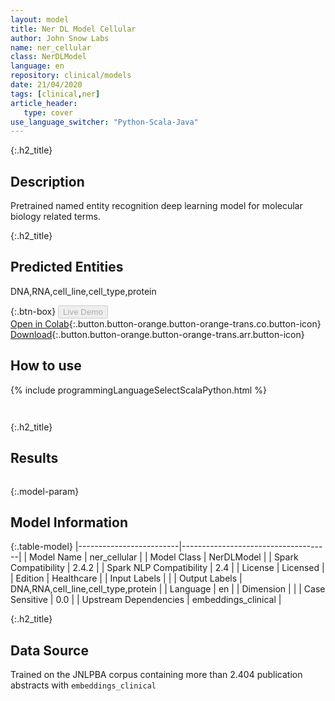```yaml
---
layout: model
title: Ner DL Model Cellular
author: John Snow Labs
name: ner_cellular
class: NerDLModel
language: en
repository: clinical/models
date: 21/04/2020
tags: [clinical,ner]
article_header:
   type: cover
use_language_switcher: "Python-Scala-Java"
---
```


{:.h2_title}
## Description 
Pretrained named entity recognition deep learning model for molecular biology related terms.

 {:.h2_title}
## Predicted Entities
DNA,RNA,cell_line,cell_type,protein 

{:.btn-box}
<button class="button button-orange" disabled>Live Demo</button><br/>[Open in Colab](https://colab.research.google.com/github/JohnSnowLabs/spark-nlp-workshop/blob/master/tutorials/Certification_Trainings/Healthcare/1.Clinical_Named_Entity_Recognition_Model.ipynb){:.button.button-orange.button-orange-trans.co.button-icon}<br/>[Download](https://s3.amazonaws.com/auxdata.johnsnowlabs.com/clinical/models/ner_cellular_en_2.4.2_2.4_1587513308751.zip){:.button.button-orange.button-orange-trans.arr.button-icon}<br/>

## How to use 
<div class="tabs-box" markdown="1">

{% include programmingLanguageSelectScalaPython.html %}

```python

```

```scala

```
</div>

{:.h2_title}
## Results
```bash

```

{:.model-param}
## Model Information

{:.table-model}
|-------------------------|-------------------------------------|
| Model Name              | ner_cellular                        |
| Model Class             | NerDLModel                          |
| Spark Compatibility     | 2.4.2                               |
| Spark NLP Compatibility | 2.4                                 |
| License                 | Licensed                            |
| Edition                 | Healthcare                          |
| Input Labels            |                                     |
| Output Labels           | DNA,RNA,cell_line,cell_type,protein |
| Language                | en                                  |
| Dimension               |                                     |
| Case Sensitive          | 0.0                                 |
| Upstream Dependencies   | embeddings_clinical                 |




{:.h2_title}
## Data Source

Trained on the JNLPBA corpus containing more than 2.404 publication abstracts with `embeddings_clinical`

